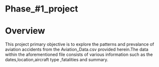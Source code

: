 # Phase_#1_project
# Overview
This project primary objective is to explore the patterns and prevalance of aviation accidents from the Aviation_Data.csv provided herein.The data within the aforementioned file consists of various information such as the dates,location,aircraft type ,fatalities and summary.
